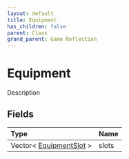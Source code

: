 ```yaml
---
layout: default
title: Equipment
has_children: false
parent: Class
grand_parent: Game Reflection
---
```

# Equipment
Description 

## Fields
| Type | Name |
|:-------------|:--------------|
| Vector< [EquipmentSlot](/game-reflection/classes/equipment_slot.md) > | slots |
